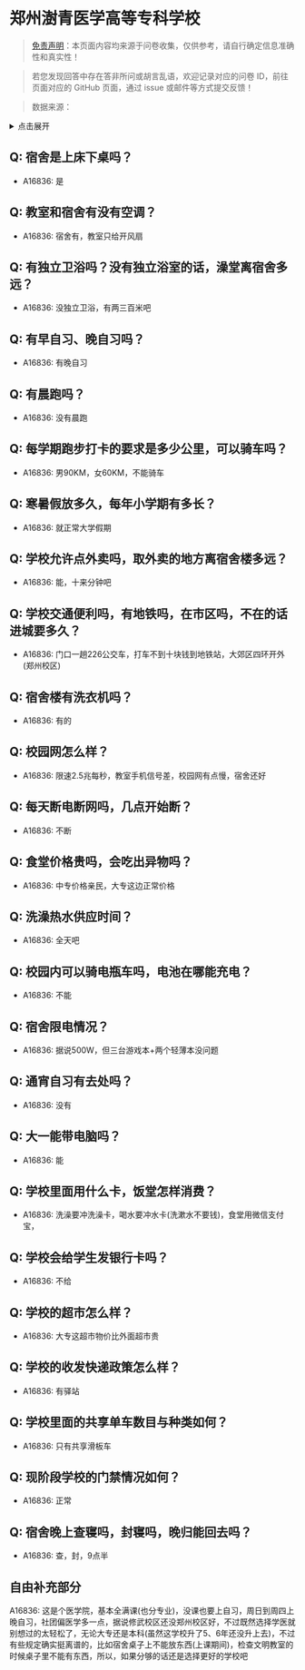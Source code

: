 # 郑州澍青医学高等专科学校

> [免责声明](https://colleges.chat/#_3)：本页面内容均来源于问卷收集，仅供参考，请自行确定信息准确性和真实性！

> 若您发现回答中存在答非所问或胡言乱语，欢迎记录对应的问卷 ID，前往页面对应的 GitHub 页面，通过 issue 或邮件等方式提交反馈！

> 数据来源：

<details><summary>点击展开</summary>
<ul>
<li>A16836: 匿名 (2023 年 02 月)</li>
</ul>
</details>

## Q: 宿舍是上床下桌吗？

- A16836: 是

## Q: 教室和宿舍有没有空调？

- A16836: 宿舍有，教室只给开风扇

## Q: 有独立卫浴吗？没有独立浴室的话，澡堂离宿舍多远？

- A16836: 没独立卫浴，有两三百米吧

## Q: 有早自习、晚自习吗？

- A16836: 有晚自习

## Q: 有晨跑吗？

- A16836: 没有晨跑

## Q: 每学期跑步打卡的要求是多少公里，可以骑车吗？

- A16836: 男90KM，女60KM，不能骑车

## Q: 寒暑假放多久，每年小学期有多长？

- A16836: 就正常大学假期

## Q: 学校允许点外卖吗，取外卖的地方离宿舍楼多远？

- A16836: 能，十来分钟吧

## Q: 学校交通便利吗，有地铁吗，在市区吗，不在的话进城要多久？

- A16836: 门口一趟226公交车，打车不到十块钱到地铁站，大郊区四环开外(郑州校区)

## Q: 宿舍楼有洗衣机吗？

- A16836: 有的

## Q: 校园网怎么样？

- A16836: 限速2.5兆每秒，教室手机信号差，校园网有点慢，宿舍还好

## Q: 每天断电断网吗，几点开始断？

- A16836: 不断

## Q: 食堂价格贵吗，会吃出异物吗？

- A16836: 中专价格亲民，大专这边正常价格

## Q: 洗澡热水供应时间？

- A16836: 全天吧

## Q: 校园内可以骑电瓶车吗，电池在哪能充电？

- A16836: 不能

## Q: 宿舍限电情况？

- A16836: 据说500W，但三台游戏本+两个轻薄本没问题

## Q: 通宵自习有去处吗？

- A16836: 没有

## Q: 大一能带电脑吗？

- A16836: 能

## Q: 学校里面用什么卡，饭堂怎样消费？

- A16836: 洗澡要冲洗澡卡，喝水要冲水卡(洗漱水不要钱)，食堂用微信支付宝，

## Q: 学校会给学生发银行卡吗？

- A16836: 不给

## Q: 学校的超市怎么样？

- A16836: 大专这超市物价比外面超市贵

## Q: 学校的收发快递政策怎么样？

- A16836: 有驿站

## Q: 学校里面的共享单车数目与种类如何？

- A16836: 只有共享滑板车

## Q: 现阶段学校的门禁情况如何？

- A16836: 正常

## Q: 宿舍晚上查寝吗，封寝吗，晚归能回去吗？

- A16836: 查，封，9点半

## 自由补充部分

A16836: 这是个医学院，基本全满课(也分专业)，没课也要上自习，周日到周四上晚自习，社团偏医学多一点，据说修武校区还没郑州校区好，不过既然选择学医就别想过的太轻松了，无论大专还是本科(虽然这学校升了5、6年还没升上去)，不过有些规定确实挺离谱的，比如宿舍桌子上不能放东西(上课期间)，检查文明教室的时候桌子里不能有东西，所以，如果分够的话还是选择更好的学校吧